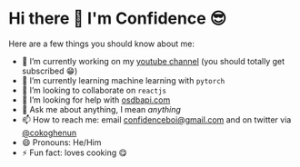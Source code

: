 # Hi there 👋 I'm Confidence 😎

Here are a few things you should know about me:

- 🔭 I’m currently working on my [youtube channel](https://www.youtube.com/channel/UCbB2VUG0SGPFHlWxvkDE63g) (you should totally get subscribed 😁)
- 🌱 I’m currently learning machine learning with `pytorch`
- 👯 I’m looking to collaborate on `reactjs`
- 🤔 I’m looking for help with [osdbapi.com](https://github.com/cokoghenun/open-song-database)
- 💬 Ask me about anything, I mean _anything_
- 📫 How to reach me: email [confidenceboi@gmail.com](mailto:confidenceboi@gmail.com) and on twitter via [@cokoghenun](https://twitter.com/cokoghenun)
- 😄 Pronouns: He/Him
- ⚡ Fun fact: loves cooking 😋
